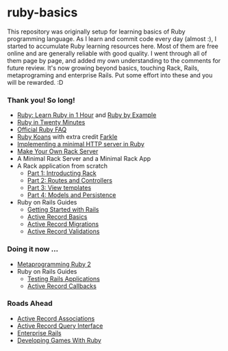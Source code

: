 
# ruby-basics

This repository was originally setup for learning basics of Ruby programming language. As I learn and commit code every day (almost :), I started to accumulate Ruby learning resources here. Most of them are free online and are generally reliable with good quality. I went through all of them page by page, and added my own understanding to the comments for future review. It's now growing beyond basics, touching Rack, Rails, metaprograming and enterprise Rails. Put some effort into these and you will be rewarded. :D

### Thank you! So long!
- [Ruby: Learn Ruby in 1 Hour](http://xahlee.info/ruby/ruby_basics.html) and [Ruby by Example](http://xahlee.info/ruby/ruby_index.html)
- [Ruby in Twenty Minutes](https://www.ruby-lang.org/en/documentation/quickstart/)
- [Official Ruby FAQ](https://www.ruby-lang.org/en/documentation/faq/)
- [Ruby Koans](http://rubykoans.com/) with extra credit [Farkle](https://en.wikipedia.org/wiki/Farkle)
- [Implementing a minimal HTTP server in Ruby](https://practicingruby.com/articles/implementing-an-http-file-server)
- [Make Your Own Rack Server](http://www.blrice.net/blog/2015/05/31/make-your-own-rack-server/)
- A Minimal Rack Server and a Minimal Rack App
- A Rack application from scratch
  - [Part 1: Introducting Rack](http://tommaso.pavese.me/2016/06/05/a-rack-application-from-scratch-part-1-introducting-rack/)
  - [Part 2: Routes and Controllers](http://tommaso.pavese.me/2016/07/26/a-rack-application-from-scratch-part-2-routes-and-controllers//)
  - [Part 3: View templates](http://tommaso.pavese.me/2016/08/01/a-rack-application-from-scratch-part-3-view-templates/)
  - [Part 4: Models and Persistence](http://tommaso.pavese.me/2016/10/09/a-rack-application-from-scratch-part-4-models-and-persistence/)
- Ruby on Rails Guides
  - [Getting Started with Rails](http://guides.rubyonrails.org/getting_started.html)
  - [Active Record Basics](http://edgeguides.rubyonrails.org/active_record_basics.html)
  - [Active Record Migrations](http://edgeguides.rubyonrails.org/active_record_migrations.html)
  - [Active Record Validations](http://edgeguides.rubyonrails.org/active_record_validations.html)

### Doing it now ...
- [Metaprogramming Ruby 2](https://pragprog.com/book/ppmetr2/metaprogramming-ruby-2)
- Ruby on Rails Guides
  - [Testing Rails Applications](http://edgeguides.rubyonrails.org/testing.html)
  - [Active Record Callbacks](http://edgeguides.rubyonrails.org/active_record_callbacks.html)

### Roads Ahead
- [Active Record Associations](http://edgeguides.rubyonrails.org/association_basics.html)
- [Active Record Query Interface](http://edgeguides.rubyonrails.org/active_record_querying.html)
- [Enterprise Rails](https://dan.chak.org/enterprise-rails/)
- [Developing Games With Ruby](https://leanpub.com/developing-games-with-ruby)
